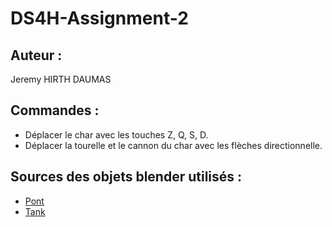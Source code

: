 # DS4H-Assignment-2

## Auteur :
Jeremy HIRTH DAUMAS

## Commandes :
 - Déplacer le char avec les touches Z, Q, S, D.
 - Déplacer la tourelle et le cannon du char avec les flèches directionnelle.

## Sources des objets blender utilisés :
 - [Pont](https://www.turbosquid.com/fr/3d-models/free-max-model-bridge/789884)
 - [Tank](https://free3d.com/3d-model/tank-144247.html)

